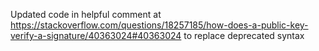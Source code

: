 Updated code in helpful comment at https://stackoverflow.com/questions/18257185/how-does-a-public-key-verify-a-signature/40363024#40363024 to replace deprecated syntax
